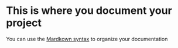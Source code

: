 # This is where you document your project

You can use the [Mardkown syntax](https://www.markdownguide.org/basic-syntax/)  to organize your documentation 